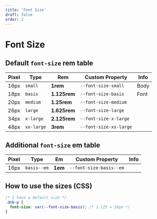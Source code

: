 ```yaml
---
title: 'Font Size'
draft: false
order: 2
---
```


# Font Size

## Default `font-size` **rem** table

| Pixel | Type       | Rem          | Custom Property        | Info |
| ----- | ---------- | ------------ | ---------------------- | ---- |
| 16px  | `small`    | **1rem**     | `--font-size-small`    | Body |
| 18px  | `basis`    | **1.125rem** | `--font-size-basis`    | Font |
| 20px  | `medium`   | **1.25rem**  | `--font-size-medium`   |      |
| 26px  | `large`    | **1.625rem** | `--font-size-large`    |      |
| 34px  | `x-large`  | **2.125rem** | `--font-size-x-large`  |      |
| 48px  | `xx-large` | **3rem**     | `--font-size-xx-large` |      |

## Additional `font-size` **em** table

| Pixel | Type        | Em      | Custom Property         | Info |
| ----- | ----------- | ------- | ----------------------- | ---- |
| 16px  | `basis--em` | **1em** | `--font-size-basis--em` |      |

## How to use the sizes (CSS)

```css
/* I have a default size */
.dnb-p {
  font-size: var(--font-size-basis); /* 1.125 = 18px */
}
```

<!-- ### Usage in HTML (Helper Classes)

```html
<h3 class="dnb-font-size--small">Heading</h3>
``` -->

